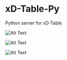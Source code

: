 # xD-Table-Py
Python server for xD-Table

![Alt Text](https://imgur.com/xDiaTU2.gif)

![Alt Text](https://imgur.com/w5FpLUB.gif)

![Alt Text](https://imgur.com/ebWStUl.gif)